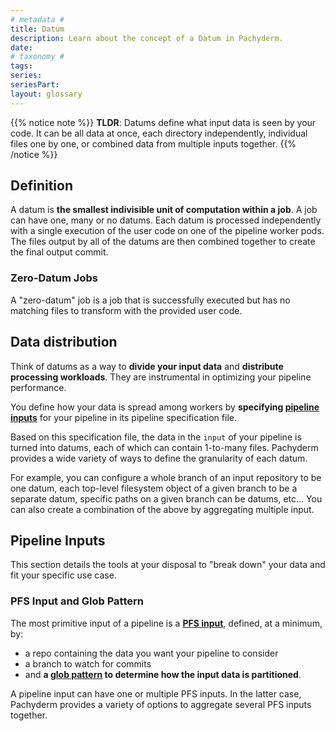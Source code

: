 ```yaml
---
# metadata # 
title: Datum
description: Learn about the concept of a Datum in Pachyderm. 
date: 
# taxonomy #
tags: 
series:
seriesPart:
layout: glossary
--- 
```


{{% notice note %}}
**TLDR**: Datums define what input data is seen by your code. It can be all data at once, each directory independently, individual files one by one, or combined data from multiple inputs together.
{{% /notice %}}

## Definition
A datum is **the smallest indivisible unit of computation within a job**.
A job can have one, many or no datums. Each datum is processed
independently with a single execution of the user code on one of
the pipeline worker pods.
The files output by all of the datums are then combined together to
create the final output commit.

### Zero-Datum Jobs 

A "zero-datum" job is a job that is successfully executed but has no matching files to transform with the provided user code.

## Data distribution
Think of datums as a way to **divide your input data** 
and **distribute processing workloads**.
They are instrumental in optimizing your pipeline performance.

You define how your data is spread among workers by
**specifying [pipeline inputs](#pipeline-inputs)** for your pipeline 
in its pipeline specification file. 

Based on this specification file, the data in the `input` 
of your pipeline is turned into datums, each of which can contain 1-to-many files.
Pachyderm provides a wide variety of ways to define the granularity of each datum. 

For example, you can configure a whole branch of an
input repository to be one datum, each top-level filesystem object of a given branch
to be a separate datum, specific paths on a given branch can be datums, etc...
You can also create a combination of the above by aggregating multiple input.

## Pipeline Inputs
This section details the tools at your disposal to
"break down" your data and fit your specific use case.

### PFS Input and Glob Pattern
The most primitive input of a pipeline is a [**PFS input**](../../../reference/pipeline-spec/#pfs-input), defined, at a minimum, by:

- a repo containing the data you want your pipeline to consider
- a branch to watch for commits
- and **a [glob pattern](./glob-pattern) to determine how the input data is partitioned**.

A pipeline input can have one or multiple PFS inputs.
In the latter case, Pachyderm provides a variety of options to aggregate several PFS inputs together. 
